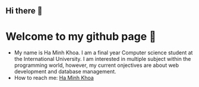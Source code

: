 ## Hi there 👋

# Welcome to my github page 👋

<!--
**ITITIU19020/ITITIU19020** is a ✨ _special_ ✨ repository because its `README.md` (this file) appears on your GitHub profile.

Here are some ideas to get you started:

- 🔭 I’m currently working on ...
- 🌱 I’m currently learning ...
- 👯 I’m looking to collaborate on ...
- 🤔 I’m looking for help with ...
- 💬 Ask me about ...
- 📫 How to reach me: ...
- 😄 Pronouns: ...
- ⚡ Fun fact: ...
-->

  - My name is Ha Minh Khoa. I am a final year Computer science student at the International University. I am interested in multiple subject within the programming world, however, my current onjectives are about web development and database management.
  - How to reach me: [Ha Minh Khoa](mailto:khoahaminh2001@gmail.com)
